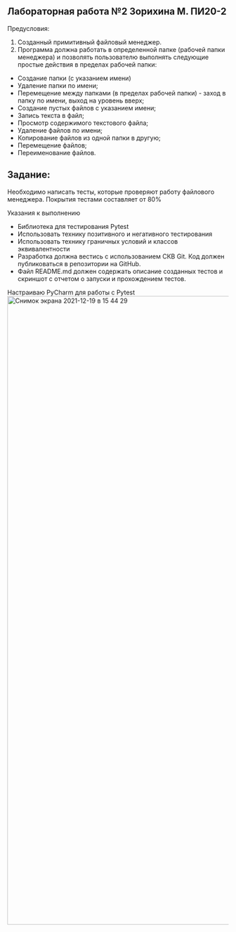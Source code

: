 Лабораторная работа №2 Зорихина М. ПИ20-2
-------------------------------------------
Предусловия: 
1. Созданный примитивный файловый менеджер.
2. Программа должна работать в определенной папке (рабочей папки менеджера) и позволять пользователю выполнять следующие простые действия в пределах рабочей папки:
* Создание папки (с указанием имени)
* Удаление папки по имени;
* Перемещение между папками (в пределах рабочей папки) - заход в папку по имени, выход на уровень вверх;
* Создание пустых файлов с указанием имени;
* Запись текста в файл;
* Просмотр содержимого текстового файла;
* Удаление файлов по имени;
* Копирование файлов из одной папки в другую;
* Перемещение файлов;
* Переименование файлов.


Задание:
-----------
Необходимо написать тесты, которые проверяют работу файлового менеджера.
Покрытия тестами составляет от 80% 

Указания к выполнению
* Библиотека для тестирования Pytest
* Использовать технику позитивного и негативного тестирования
* Использовать технику граничных условий и классов эквивалентности
* Разработка должна вестись с использованием СКВ Git. Код должен публиковаться в репозитории на GitHub.
* Файл README.md должен содержать описание созданных тестов и скриншот с отчетом о запуски и прохождением тестов.

Настраиваю PyCharm для работы с Pytest
<img width="1432" alt="Снимок экрана 2021-12-19 в 15 44 29" src="https://user-images.githubusercontent.com/90088355/146678644-2dca7304-54a9-4ba5-9f33-5aaca03936ca.png">
